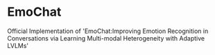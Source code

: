 # EmoChat
Official Implementation of 'EmoChat:Improving Emotion Recognition in Conversations via Learning Multi-modal Heterogeneity with Adaptive LVLMs'
